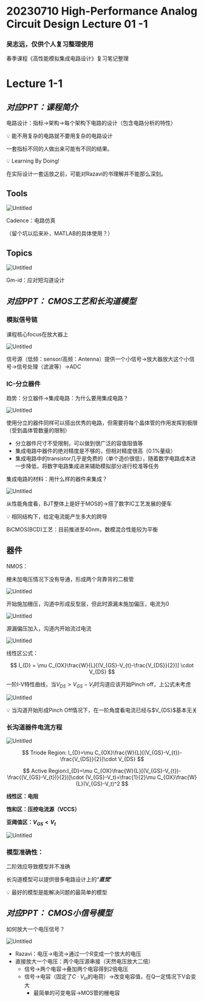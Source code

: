 # 20230710 High-Performance Analog Circuit Design Lecture 01 -1

### 吴志远，仅供个人复习整理使用

春季课程《高性能模拟集成电路设计》复习笔记整理

# Lecture 1-1

## *对应PPT：课程简介*

电路设计：指标→架构→每个架构下电路的设计（包含电路分析的特性）

<aside>
💡 能不用复杂的电路就不要用复杂的电路设计

</aside>

一套指标不同的人做出来可能有不同的结果。

<aside>
💡 Learning By Doing!

</aside>

在实际设计一套运放之前，可能对Razavi的书理解并不能那么深刻。

## Tools

![Untitled](IMAGE/Untitled.png)

Cadence：电路仿真

（留个坑以后来补，MATLAB的具体使用？）

## Topics

![Untitled](IMAGE/Untitled%201.png)

Gm-id：应对短沟道设计

## *对应PPT： CMOS工艺和长沟道模型*

### 模拟信号链

课程核心focus在放大器上

![Untitled](IMAGE/Untitled%202.png)

信号源（低频：sensor/高频：Antenna）提供一个小信号→放大器放大这个小信号→信号处理（滤波等）→ADC

### IC-分立器件

趋势：分立器件→集成电路：为什么要用集成电路？

![Untitled](IMAGE/Untitled%203.png)

使用分立的器件同样可以搭出优秀的电路，但需要将每个晶体管的作用发挥到极限（受到晶体管数量的限制）

- 分立器件尺寸不受限制，可以做到很广泛的容值阻值等
- 集成电路中器件的绝对精度是不够的，但相对精度很高（0.1%量级）
- 集成电路中的transistor几乎是免费的（单个造价很低），随着数字电路成本进一步降低，将数字电路集成进来辅助模拟部分进行校准等任务

集成电路的材料：用什么样的器件来集成？

![Untitled](IMAGE/Untitled%204.png)

从性能角度看，BJT整体上是好于MOS的→搭了数字IC工艺发展的便车

<aside>
💡 相同结构下，给定电流能产生多大的跨导

</aside>

BiCMOS(BCD)工艺：目前推进至40nm，数模混合性能较为平衡

## 器件

NMOS：

栅未加电压情况下没有导通，形成两个背靠背的二极管

![Untitled](IMAGE/Untitled%205.png)

开始施加栅压，沟道中形成反型层，但此时源漏未施加偏压，电流为0

![Untitled](IMAGE/Untitled%206.png)

源漏偏压加入，沟道内开始流过电流

![Untitled](IMAGE/Untitled%207.png)

线性区公式：

$$
I_{D} = \mu C_{OX}\frac{W}{L}[(V_{GS}-V_{t}-\frac{V_{DS}}{2})] \cdot V_{DS}
$$

一阶I-V特性曲线，当$V_{DS}>V_{GS}-V_{t}$时沟道应该开始Pinch off，上公式未考虑

![Untitled](IMAGE/Untitled%208.png)

<aside>
💡 当沟道开始形成Pinch Off情况下，在一阶角度看电流已经与$V_{DS}$基本无关

</aside>

### 长沟道器件电流方程

![Untitled](IMAGE/Untitled%209.png)

$$
Triode Region: I_{D}=\mu C_{OX}\frac{W}{L}[(V_{GS}-V_{t})-\frac{V_{DS}}{2}]\cdot V_{DS}
$$

$$
Active Region:I_{D}=\mu C_{OX}\frac{W}{L}[(V_{GS}-V_{t})-\frac{(V_{GS}-V_{t})}{2})]\cdot (V_{GS}-V_t)=\frac{1}{2}\mu C_{OX}\frac{W}{L}(V_{GS}-V_t)^2
$$

**线性区：电阻**

**饱和区：压控电流源（VCCS）**

**亚阈值区：$V_{GS}<V_t$**

![Untitled](IMAGE/Untitled%2010.png)

### 模型准确性：

二阶效应导致模型并不准确

长沟道模型可以提供很多电路设计上的“***直觉***”

<aside>
💡 最好的模型是能解决问题的最简单的模型

</aside>

## *对应PPT： CMOS小信号模型*

如何放大一个电压信号？

![Untitled](IMAGE/Untitled%2011.png)

- Razavi：电压→电流→通过一个R变成一个放大的电压
- 直接放大一个电压：两个电压源串接（天然电压放大二倍）
    - 信号→两个电容→叠加两个电容得到2倍电压
    - 信号→电容（固定了$C\cdot V_{in}$的电荷）→改变电容值，在Q一定情况下V会变大
        - 最简单的可变电容→MOS管的栅电容